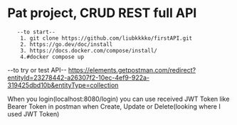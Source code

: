 # Pat project, CRUD REST full API

       --to start--
        1. git clone https://github.com/liubkkkko/firstAPI.git
        2. https://go.dev/doc/install
        3. https://docs.docker.com/compose/install/
        4.#docker compose up

   --to try or test API--
https://elements.getpostman.com/redirect?entityId=23278442-a26307f2-10ec-4ef9-922a-319425dbd10b&entityType=collection

When you login(localhost:8080/login) you can use received JWT Token like Bearer Token in postman when Create, Update or Delete(looking where I used JWT Token)